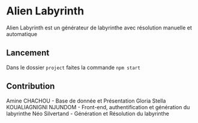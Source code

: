 # Alien Labyrinth

Alien Labyrinth est un générateur de labyrinthe avec résolution manuelle et automatique

## Lancement

Dans le dossier ``project`` faites la commande ```npm start```

## Contribution

Amine CHACHOU - Base de donnée et Présentation
Gloria Stella KOUALIAGNIGNI NJUNDOM - Front-end, authentification et génération du labyrinthe
Néo Silvertand - Génération et Résolution du labyrinthe